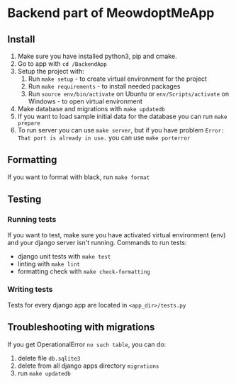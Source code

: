 # Backend part of MeowdoptMeApp

## Install

1. Make sure you have installed python3, pip and cmake.
1. Go to app with `cd /BackendApp`
1. Setup the project with:
   1. Run `make setup` - to create virtual environment for the project
   1. Run `make requirements` - to install needed packages
   1. Run `source env/bin/activate` on Ubuntu or `env/Scripts/activate` on Windows - to open virtual environment
1. Make database and migrations with `make updatedb`
1. If you want to load sample initial data for the database you can run `make prepare`
1. To run server you can use `make server`, but if you have problem `Error: That port is already in use.` you can use `make porterror`

## Formatting
If you want to format with black, run `make format`
## Testing

### Running tests

If you want to test, make sure you have activated virtual environment (env) and your django server isn't running.
Commands to run tests:
- django unit tests with `make test`
- linting with `make lint`
- formatting check with `make check-formatting`

### Writing tests

Tests for every django app are located in `<app_dir>/tests.py`

## Troubleshooting with migrations

If you get OperationalError `no such table`, you can do:
1. delete file `db.sqlite3`
1. delete from all django apps directory `migrations`
1. run `make updatedb`

